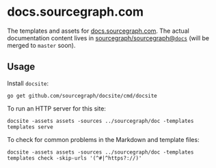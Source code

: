 # docs.sourcegraph.com

The templates and assets for [docs.sourcegraph.com](https://docs.sourcegraph.com). The actual documentation content lives in [sourcegraph/sourcegraph@`docs`](https://github.com/sourcegraph/sourcegraph/tree/docs/doc) (will be merged to `master` soon).

## Usage

Install `docsite`:

```shell
go get github.com/sourcegraph/docsite/cmd/docsite
```

To run an HTTP server for this site:

```shell
docsite -assets assets -sources ../sourcegraph/doc -templates templates serve
```

To check for common problems in the Markdown and template files:

```shell
docsite -assets assets -sources ../sourcegraph/doc -templates templates check -skip-urls '(^#|^https?://)'
```
